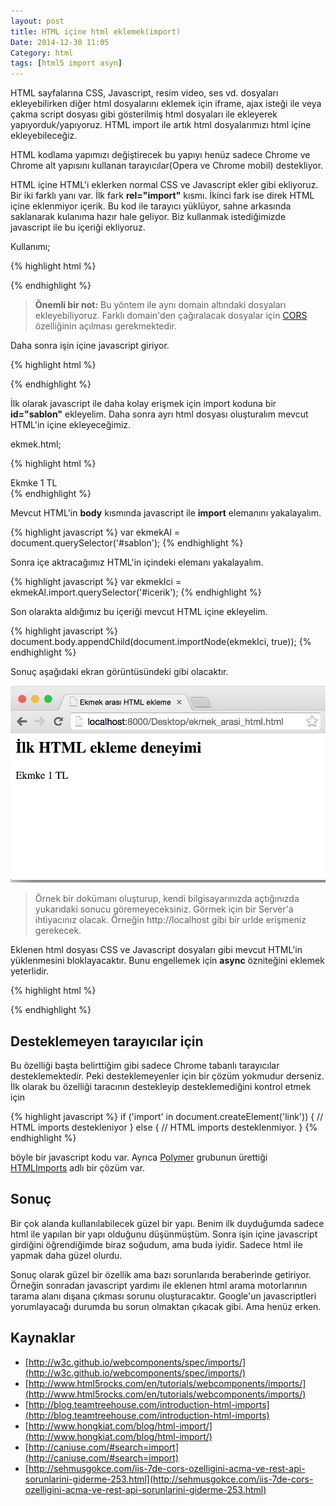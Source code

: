 ```yaml
---
layout: post
title: HTML içine html eklemek(import)
Date: 2014-12-30 11:05
Category: html
tags: [html5 import asyn]
---
```



HTML sayfalarına CSS, Javascript, resim video, ses vd. dosyaları ekleyebilirken diğer html dosyalarını eklemek için iframe, ajax isteği ile veya çakma script dosyası gibi gösterilmiş html dosyaları ile ekleyerek yapıyorduk/yapıyoruz. HTML import ile artık html dosyalarımızı html içine ekleyebileceğiz.

HTML kodlama yapımızı değiştirecek bu yapıyı henüz sadece Chrome ve Chrome alt yapısını kullanan tarayıcılar(Opera ve Chrome mobil) destekliyor. 

HTML içine HTML'i eklerken normal CSS ve Javascript ekler gibi ekliyoruz. Bir iki farklı yanı var. İlk fark **rel="import"** kısmı. İkinci fark ise direk HTML içine eklenmiyor içerik. Bu kod ile tarayıcı yüklüyor, sahne arkasında saklanarak kulanıma hazır hale geliyor. Biz kullanmak istediğimizde javascript ile bu içeriği ekliyoruz.

Kullanımı;

{% highlight html %}
<head>
  <link rel="import" href="/sablonlar/ekmek.html">
</head>
{% endhighlight %}

> **Önemli bir not:** Bu yöntem ile aynı domain altındaki dosyaları ekleyebiliyoruz. Farklı domain'den çağıralacak dosyalar için [CORS](http://en.wikipedia.org/wiki/Cross-origin_resource_sharing) özelliğinin açılması gerekmektedir.

Daha sonra işin içine javascript giriyor. 

{% highlight html %}
<link rel="import" id="sablon" href="ekmek.html">
{% endhighlight %}

İlk olarak javascript ile daha kolay erişmek için import koduna bir **id="sablon"** ekleyelim. Daha sonra ayrı html dosyası oluşturalım mevcut HTML'in içine ekleyeceğimiz. 

ekmek.html;

{% highlight html %}
<section id="icerik">Ekmke 1 TL</section>
{% endhighlight %}

Mevcut HTML'in **body** kısmında javascript ile **import** elemanını yakalayalım.

{% highlight javascript %}
var ekmekAl = document.querySelector('#sablon');
{% endhighlight %}

Sonra içe aktracağımız HTML'in içindeki elemanı yakalayalım. 

{% highlight javascript %}
var ekmekIci = ekmekAl.import.querySelector('#icerik');
{% endhighlight %}

Son olarakta aldığımız bu içeriği mevcut HTML içine ekleyelim.

{% highlight javascript %}
document.body.appendChild(document.importNode(ekmekIci, true));
{% endhighlight %}

Sonuç aşağıdaki ekran görüntüsündeki gibi olacaktır. 

![HTML import][import]

> Örnek bir dokümanı oluşturup, kendi bilgisayarınızda açtığınızda yukarıdaki sonucu göremeyeceksiniz. Görmek için bir Server'a ihtiyacınız olacak. Örneğin http://localhost gibi bir urlde erişmeniz gerekecek.

Eklenen html dosyası CSS ve Javascript dosyaları gibi mevcut HTML'in yüklenmesini bloklayacaktır.  Bunu engellemek için **async** özniteğini eklemek yeterlidir.

{% highlight html %}
<link rel="import" id="sablon" href="ekmek.html" async>
{% endhighlight %}

## Desteklemeyen tarayıcılar için 

Bu özelliği başta belirttiğim gibi sadece Chrome tabanlı tarayıcılar desteklemektedir. Peki desteklemeyenler için bir çözüm yokmudur derseniz.  İlk olarak bu özelliği taracının destekleyip desteklemediğini kontrol etmek için

{% highlight javascript %}
if ('import' in document.createElement('link')) {
    // HTML imports destekleniyor
} else {
    // HTML imports desteklenmiyor.
}
{% endhighlight %}

böyle bir javascript kodu var. Ayrıca [Polymer](https://www.polymer-project.org/) grubunun ürettiği [HTMLImports](https://github.com/polymer/HTMLImports) adlı bir çözüm var. 

## Sonuç

Bir çok alanda kullanılabilecek güzel bir yapı. Benim ilk duyduğumda sadece html ile yapılan bir yapı olduğunu düşünmüştüm. Sonra işin içine javascript girdiğini öğrendiğimde biraz soğudum, ama buda iyidir. Sadece html ile yapmak daha güzel olurdu. 

Sonuç olarak güzel bir özellik ama bazı sorunlarıda beraberinde getiriyor. Örneğin sonradan javascript yardımı ile eklenen html arama motorlarının tarama alanı dışana çıkması sorunu oluşturacaktır. Google'un javascriptleri yorumlayacağı durumda bu sorun olmaktan çıkacak gibi. Ama henüz erken.


## Kaynaklar

 - [http://w3c.github.io/webcomponents/spec/imports/](http://w3c.github.io/webcomponents/spec/imports/)
 - [http://www.html5rocks.com/en/tutorials/webcomponents/imports/](http://www.html5rocks.com/en/tutorials/webcomponents/imports/)
 - [http://blog.teamtreehouse.com/introduction-html-imports](http://blog.teamtreehouse.com/introduction-html-imports)
 - [http://www.hongkiat.com/blog/html-import/](http://www.hongkiat.com/blog/html-import/)
 - [http://caniuse.com/#search=import](http://caniuse.com/#search=import)
 - [http://sehmusgokce.com/iis-7de-cors-ozelligini-acma-ve-rest-api-sorunlarini-giderme-253.html](http://sehmusgokce.com/iis-7de-cors-ozelligini-acma-ve-rest-api-sorunlarini-giderme-253.html)

[import]: /images/html_import.jpg
